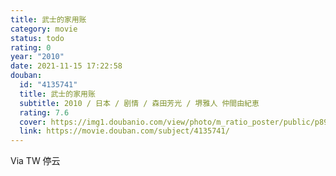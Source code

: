 ```yaml
---
title: 武士的家用账
category: movie
status: todo
rating: 0
year: "2010"
date: 2021-11-15 17:22:58
douban:
  id: "4135741"
  title: 武士的家用账
  subtitle: 2010 / 日本 / 剧情 / 森田芳光 / 堺雅人 仲間由紀恵
  rating: 7.6
  cover: https://img1.doubanio.com/view/photo/m_ratio_poster/public/p893183308.jpg
  link: https://movie.douban.com/subject/4135741/
---
```


Via TW 停云
